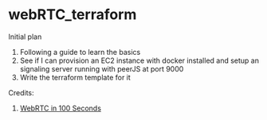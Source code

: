 # webRTC_terraform

Initial plan
1. Following a guide to learn the basics
2. See if I can provision an EC2 instance with docker installed and setup an signaling server running with peerJS at port 9000
3. Write the terraform template for it

Credits:
1. [WebRTC in 100 Seconds](https://www.youtube.com/watch?v=WmR9IMUD_CY)
